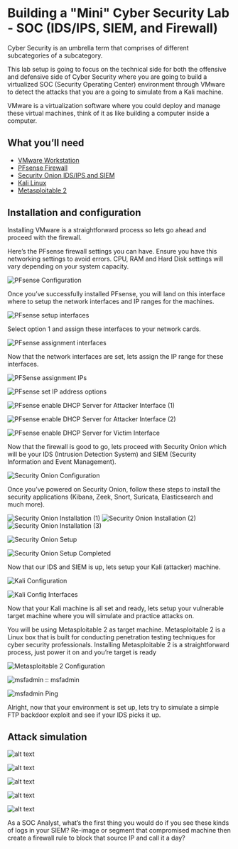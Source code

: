 # Building a "Mini" Cyber Security Lab - SOC (IDS/IPS, SIEM, and Firewall)

Cyber Security is an umbrella term that comprises of different subcategories of a subcategory.

This lab setup is going to focus on the technical side for both the offensive and defensive side of Cyber Security where you are going to build a virtualized SOC (Security Operating Center) environment through VMware to detect the attacks that you are a going to simulate from a Kali machine.

VMware is a virtualization software where you could deploy and manage these virtual machines, think of it as like building a computer inside a computer.

## What you’ll need

- [VMware Workstation](https://www.vmware.com/products/desktop-hypervisor/workstation-and-fusion)
- [PFsense Firewall](https://www.pfsense.org/download)
- [Security Onion IDS/IPS and SIEM](https://github.com/Security-Onion-Solutions/security-onion/blob/master/Verify_ISO.md)
- [Kali Linux](https://www.kali.org/downloads)
- [Metasploitable 2](https://sourceforge.net/projects/metasploitable)

## Installation and configuration

Installing VMware is a straightforward process so lets go ahead and proceed with the firewall.

Here’s the PFsense firewall settings you can have. Ensure you have this networking settings to avoid errors. CPU, RAM and Hard Disk settings will vary depending on your system capacity.

![PFsense Configuration](pf_sense-config.png)

Once you’ve successfully installed PFsense, you will land on this interface where to setup the network interfaces and IP ranges for the machines.

![PFsense setup interfaces](pf_sense-setup_iface.png)

Select option 1 and assign these interfaces to your network cards.

![PFsense assignment interfaces](pf_sense-assign_iface.png)

Now that the network interfaces are set, lets assign the IP range for these interfaces.

![PFSense assignment IPs](pf_sense-assign_ip.png)

![PFsense set IP address options](pf_sense-set_ip_opts.png)

![PFsense enable DHCP Server for Attacker Interface (1)](pf_sense-enable_dhcp_attack_iface-1.png)

![PFsense enable DHCP Server for Attacker Interface (2)](pf_sense-enable_dhcp_attack_iface-2.png)

![PFsense enable DHCP Server for Victim Interface](pf_sense-enable_dhcp_victim_iface.png)

Now that the firewall is good to go, lets proceed with Security Onion which will be your IDS (Intrusion Detection System) and SIEM (Security Information and Event Management).

![Security Onion Configuration](sec_onion_config.png)

Once you’ve powered on Security Onion, follow these steps to install the security applications (Kibana, Zeek, Snort, Suricata, Elasticsearch and much more).

![Security Onion Installation (1)](sec_onion_install-1.png)
![Security Onion Installation (2)](sec_onion_install-2.png)
![Security Onion Installation (3)](sec_onion_install-3.png)

![Security Onion Setup](sec_onion_setup.png)

![Security Onion Setup Completed](sec_onion_completed.png)

Now that our IDS and SIEM is up, lets setup your Kali (attacker) machine.

![Kali Configuration](kali-config.png)

![Kali Config Interfaces](kali-iface.png)

Now that your Kali machine is all set and ready, lets setup your vulnerable target machine where you will simulate and practice attacks on.

You will be using Metasploitable 2 as target machine. Metasploitable 2 is a Linux box that is built for conducting penetration testing techniques for cyber security professionals. Installing Metasploitable 2 is a straightforward process, just power it on and you’re target is ready

![Metasploitable 2 Configuration](metasploitable_2-config.png)

![msfadmin :: msfadmin](msfadmin-msfadmin.png)

![msfadmin Ping](msfadmin-ping.png)

Alright, now that your environment is set up, lets try to simulate a simple FTP backdoor exploit and see if your IDS picks it up.

## Attack simulation

![alt text](attack_simulation-1.png)

![alt text](attack_simulation-2.png)

![alt text](attack_simulation-3.png)

![alt text](attack_simulation-4.png)

![alt text](attack_simulation-5.png)

As a SOC Analyst, what’s the first thing you would do if you see these kinds of logs in your SIEM? Re-image or segment that compromised machine then create a firewall rule to block that source IP and call it a day?
